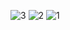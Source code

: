 ![3](https://github.com/user-attachments/assets/2d2897ac-eb46-459d-b190-16d8b086ab48)
![2](https://github.com/user-attachments/assets/f121038d-50a7-4de9-9e2c-110c28763937)
![1](https://github.com/user-attachments/assets/9e5400e1-1575-4b18-a981-282c93bd30e6)
